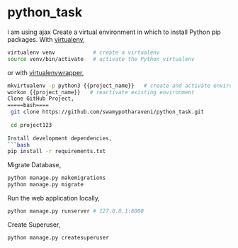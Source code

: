 # python_task
i am using ajax
Create a virtual environment in which to install Python pip packages. With [virtualenv](https://pypi.python.org/pypi/virtualenv),
```bash
virtualenv venv            # create a virtualenv
source venv/bin/activate   # activate the Python virtualenv 
```

or with [virtualenvwrapper](http://virtualenvwrapper.readthedocs.org/en/latest/),
```bash
mkvirtualenv -p python3 {{project_name}}   # create and activate environment
workon {{project_name}}   # reactivate existing environment
Clone GitHub Project,
=====bash====
 git clone https://github.com/swamypotharaveni/python_task.git
 
 cd project123
 
Install development dependencies,
```bash
pip install -r requirements.txt
```

Migrate Database,
```bash
python manage.py makemigrations
python manage.py migrate
```

Run the web application locally,
```bash
python manage.py runserver # 127.0.0.1:8000
```

Create Superuser,
```bash
python manage.py createsuperuser
```

